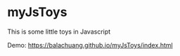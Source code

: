 # myJsToys
This is some little toys in Javascript

Demo: https://balachuang.github.io/myJsToys/index.html

